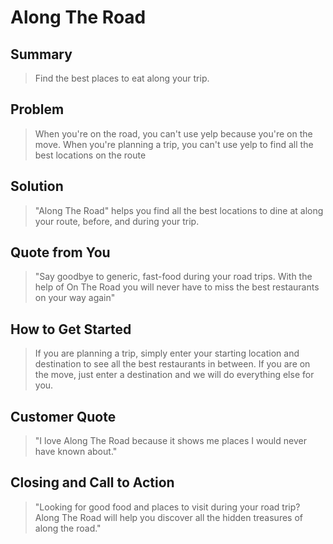# Along The Road #

## Summary ##
  > Find the best places to eat along your trip.

<!--
> This material was originally posted [here](http://www.quora.com/What-is-Amazons-approach-to-product-development-and-product-management). It is reproduced here for posterities sake.

There is an approach called "working backwards" that is widely used at Amazon. They work backwards from the customer, rather than starting with an idea for a product and trying to bolt customers onto it. While working backwards can be applied to any specific product decision, using this approach is especially important when developing new products or features.

For new initiatives a product manager typically starts by writing an internal press release announcing the finished product. The target audience for the press release is the new/updated product's customers, which can be retail customers or internal users of a tool or technology. Internal press releases are centered around the customer problem, how current solutions (internal or external) fail, and how the new product will blow away existing solutions.

If the benefits listed don't sound very interesting or exciting to customers, then perhaps they're not (and shouldn't be built). Instead, the product manager should keep iterating on the press release until they've come up with benefits that actually sound like benefits. Iterating on a press release is a lot less expensive than iterating on the product itself (and quicker!).

If the press release is more than a page and a half, it is probably too long. Keep it simple. 3-4 sentences for most paragraphs. Cut out the fat. Don't make it into a spec. You can accompany the press release with a FAQ that answers all of the other business or execution questions so the press release can stay focused on what the customer gets. My rule of thumb is that if the press release is hard to write, then the product is probably going to suck. Keep working at it until the outline for each paragraph flows.

Oh, and I also like to write press-releases in what I call "Oprah-speak" for mainstream consumer products. Imagine you're sitting on Oprah's couch and have just explained the product to her, and then you listen as she explains it to her audience. That's "Oprah-speak", not "Geek-speak".

Once the project moves into development, the press release can be used as a touchstone; a guiding light. The product team can ask themselves, "Are we building what is in the press release?" If they find they're spending time building things that aren't in the press release (overbuilding), they need to ask themselves why. This keeps product development focused on achieving the customer benefits and not building extraneous stuff that takes longer to build, takes resources to maintain, and doesn't provide real customer benefit (at least not enough to warrant inclusion in the press release).
 -->

## Problem ##
  > When you're on the road, you can't use yelp because you're on the move. When you're planning a trip, you can't use yelp to find all the best locations on the route

## Solution ##
  > "Along The Road" helps you find all the best locations to dine at along your route, before, and during your trip.

## Quote from You ##
  > "Say goodbye to generic, fast-food during your road trips. With the help of On The Road you will never have to miss the best restaurants on your way again"

## How to Get Started ##
  > If you are planning a trip, simply enter your starting location and destination to see all the best restaurants in between. If you are on the move, just enter a destination and we will do everything else for you.

## Customer Quote ##
  > "I love Along The Road because it shows me places I would never have known about."

## Closing and Call to Action ##
  > "Looking for good food and places to visit during your road trip? Along The Road will help you discover all the hidden treasures of along the road."